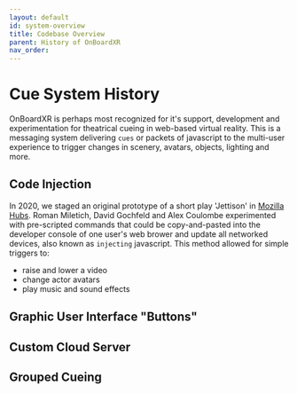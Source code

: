 ```yaml
---
layout: default
id: system-overview
title: Codebase Overview
parent: History of OnBoardXR
nav_order: 
---
```


# Cue System History
OnBoardXR is perhaps most recognized for it's support, development and experimentation for theatrical cueing in web-based virtual reality. This is a messaging system delivering `cues` or packets of javascript to the multi-user experience to trigger changes in scenery, avatars, objects, lighting and more. 

## Code Injection
In 2020, we staged an original prototype of a short play 'Jettison' in [Mozilla Hubs](https://github.com/mozilla/hubs). Roman Miletich, David Gochfeld and Alex Coulombe experimented with pre-scripted commands that could be copy-and-pasted into the developer console of one user's web brower and update all networked devices, also known as `injecting` javascript. This method allowed for simple triggers to:
- raise and lower a video
- change actor avatars
- play music and sound effects

## Graphic User Interface "Buttons"

## Custom Cloud Server

## Grouped Cueing


